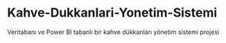 # Kahve-Dukkanlari-Yonetim-Sistemi
Veritabanı ve Power BI tabanlı bir kahve dükkanları yönetim sistemi projesi

